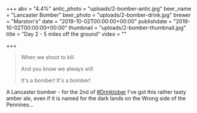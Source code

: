 +++
abv = "4.4%"
antic_photo = "uploads/2-bomber-antic.jpg"
beer_name = "Lancaster Bomber"
beer_photo = "uploads/2-bomber-drink.jpg"
brewer = "Marston's"
date = "2019-10-02T00:00:00+00:00"
publishdate = "2019-10-02T00:00:00+00:00"
thumbnail = "uploads/2-bomber-thumbnail.jpg"
title = "Day 2 - 5 miles off the ground"
video = ""

+++
> When we shoot to kill
>
> And you know we always will
>
> It's a bomber! It's a bomber!

A Lancaster bomber - for the 2nd of [#Drinktober](https://www.facebook.com/hashtag/drinktober?source=feed_text&epa=HASHTAG) I've got this rather tasty amber ale, even if it is named for the dark lands on the Wrong side of the Pennines...